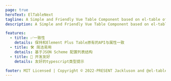 ```yaml
---
page: true
heroText: ElTableNext
tagline: A Simple and Friendly Vue Table Component based on el-table of Element Plus
description: A Simple and Friendly Vue Table Component based on el-table of Element Plus

features:
  - title: ✅一致性
    details: 保持和Element Plus Table原有的API与属性一致
  - title: 🛠 简洁易用
    details: 基于JSON Scheme 配置列表结构
  - title: 🔋 开发友好
    details: 友好的typescript类型提示

footer: MIT Licensed | Copyright © 2022-PRESENT Jackluson and @el-table-next contributors
---
```


<Home />

